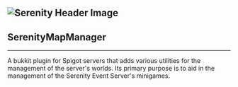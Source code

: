 ![Serenity Header Image](http://imgur.com/u3hMY9G.png)
---
## SerenityMapManager
---
A bukkit plugin for Spigot servers that adds various utilities for the management of the server's worlds. Its primary purpose is to aid in the management of the Serenity Event Server's minigames.
